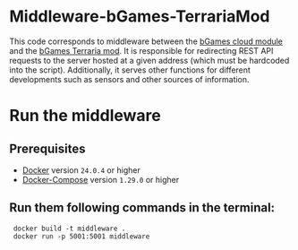 # Middleware-bGames-TerrariaMod
This code corresponds to middleware between the [bGames cloud module](https://github.com/clmunozm/bGames-module/) and the [bGames Terraria mod](https://github.com/clmunozm/bGames-Terraria/). It is responsible for redirecting REST API requests to the server hosted at a given address (which must be hardcoded into the script). Additionally, it serves other functions for different developments such as sensors and other sources of information.

# Run the middleware
## Prerequisites
* [Docker](https://docs.docker.com/get-docker/) version `24.0.4` or higher
* [Docker-Compose](https://docs.docker.com/compose/install/) version `1.29.0` or higher
  
## Run them following commands in the terminal:
```shell
 docker build -t middleware .
 docker run -p 5001:5001 middleware
```
